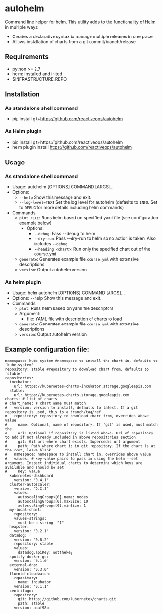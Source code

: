 
# autohelm

Command line helper for helm.
This utility adds to the functionality of [Helm](https://github.com/kubernetes/helm) in multiple ways:
* Creates a declarative syntax to manage multiple releases in one place
* Allows installation of charts from a git commit/branch/release

## Requirements
- python >= 2.7
- helm: installed and inited
- $INFRASTRUCTURE_REPO

## Installation
### As standalone shell command
- pip install git+https://github.com/reactiveops/autohelm
### As Helm plugin
- pip install git+https://github.com/reactiveops/autohelm
- helm plugin install https://github.com/reactiveops/autohelm

## Usage
### As standalone shell command
- Usage: autohelm [OPTIONS] COMMAND [ARGS]...
- Options:
    * `--help`  Show this message and exit.
    * `--log-level=TEXT` Set the log level for autohelm (defaults to `INFO`. Set to `DEBUG` for more details including helm commands)
- Commands:
  * `plot FILE`: Runs helm based on specified yaml file (see configuration example below)
    * Options:
      * `--debug`: Pass --debug to helm
      * `--dry-run`: Pass --dry-run to helm so no action is taken. Also includes `--debug`
      * `--heading <chart>`: Run only the specified chart out of the course.yml
  * `generate`: Generates example file `course.yml` with extensive descriptions
  * `version`: Output autohelm version
### As helm plugin
- Usage: helm autohelm [OPTIONS] COMMAND [ARGS]...
- Options:
    --help  Show this message and exit.
- Commands:
  * `plot`: Runs helm based on yaml file descriptors
  * Argument:
    - file: YAML file with description of charts to load
  * `generate`: Generates example file `course.yml` with extensive descriptions
  * `version`: Output autohelm version

## Example configuration file:
```
namespace: kube-system #namespace to install the chart in, defaults to 'kube-system'
repository: stable #repository to download chart from, defaults to 'stable'
repositories:
  incubator:
    url: https://kubernetes-charts-incubator.storage.googleapis.com
  stable:
    url: https://kubernetes-charts.storage.googleapis.com
charts: # list of charts
# chart_name: # chart name must match
#   version: version to install, defaults to latest. If a git repository is used, this is a branch/tag/ref.
#   repository: repository to download chart from, overrides above value
#     name: Optional, name of repository. If 'git' is used, must match the
#     url: Optional if repository is listed above. Url of repository to add if not already included in above repositories section
#     git: Git url where chart exists. Supercedes url argument
#     path: Path where chart is in git repository. If the chart is at the root, leave blank
#   namespace: namespace to install chart in, overrides above value
#   values: # key-value pairs to pass in using the helm --set argument. Inspect individual charts to determine which keys are available and should be set
#     key: value
  kubernetes-dashboard:
    version: "0.4.1"
  cluster-autoscaler:
    version: "0.2.1"
    values:
      autoscalingGroups[0].name: nodes
      autoscalingGroups[0].maxSize: 10
      autoscalingGroups[0].minSize: 1
  my-local-chart:
    repository: .
    values-strings:
      must-be-a-string: "1"
  heapster:
    version: "0.2.1"
  datadog:
    version: "0.8.2"
    repository: stable
    values:
      datadog.apiKey: notthekey
  spotify-docker-gc:
    version: "0.1.0"
  external-dns:
    version: "0.3.0"
  fluentd-cloudwatch:
    repository:
      name: incubator
    version: "0.1.1"
  centrifugo:
    repository:
      git: https://github.com/kubernetes/charts.git
      path: stable
    version: aaaf98b

```

